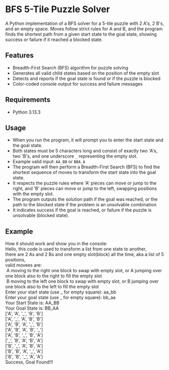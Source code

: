 # BFS 5-Tile Puzzle Solver

A Python implementation of a BFS solver for a 5-tile puzzle with 2 A's, 2 B's, and an empty space. Moves follow strict rules for A and B, and the program finds the shortest path from a given start state to the goal state, showing success or failure if it reached a blocked state.

## Features

- Breadth-First Search (BFS) algorithm for puzzle solving  
- Generates all valid child states based on the position of the empty slot  
- Detects and reports if the goal state is found or if the puzzle is blocked  
- Color-coded console output for success and failure messages  

## Requirements

- Python 3.13.3

## Usage

- When you run the program, it will prompt you to enter the start state and the goal state.
- Both states must be 5 characters long and consist of exactly two 'A's, two 'B's, and one underscore `_` representing the empty slot.
- Example valid input: `AA_BB` or `BBA_A`
- The program will then perform a Breadth-First Search (BFS) to find the shortest sequence of moves to transform the start state into the goal state.
- It respects the puzzle rules where 'A' pieces can move or jump to the right, and 'B' pieces can move or jump to the left, swapping positions with the empty slot.
- The program outputs the solution path if the goal was reached, or the path to the blocked state if the problem is an unsolvable combination
- It indicates success if the goal is reached, or failure if the puzzle is unsolvable (blocked state).

## Example
How it should work and show you in the console:  
Hello, this code is used to transform a list from one state to another,  
there are 2 As and 2 Bs and one empty slot(block) all the time, aka a list of 5 positions,  
valid movees are:  
&nbsp;A moving to the right one block to swap with empty slot, or A jumping over one block also to the right to fill the empty slot  
&nbsp;B moving to the left one block to swap with empty slot, or B jumping over one block also to the left to fill the empty slot        
Enter your start state (use _ for empty square): aa_bb  
Enter your goal state (use _ for empty square): bb_aa  
Your Start State is: AA_BB  
Your Goal State is: BB_AA  
['A', 'A', '\_', 'B', 'B']  
['A', '\_', 'A', 'B', 'B']  
['A', 'B', 'A', '\_', 'B']  
['A', 'B', 'A', 'B', '\_']  
['A', 'B', '\_', 'B', 'A']  
['\_', 'B', 'A', 'B', 'A']  
['B', '\_', 'A', 'B', 'A']  
['B', 'B', 'A', '\_', 'A']  
['B', 'B', '_', 'A', 'A']  
Success, Goal Found!!!
